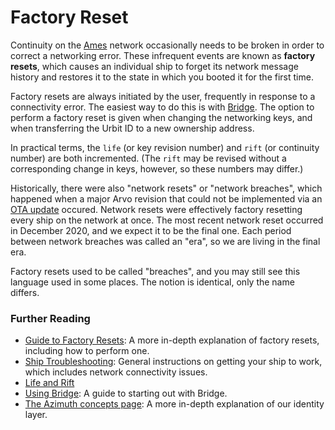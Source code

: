 # Factory Reset

Continuity on the [Ames](glossary/ames) network occasionally needs to be broken in order to correct a networking error. These infrequent events are known as **factory resets**, which causes an individual ship to forget its network message history and restores it to the state in which you booted it for the first time.

Factory resets are always initiated by the user, frequently in response to a connectivity error. The easiest way to do this is with [Bridge](glossary/bridge). The option to perform a factory reset is given when changing the networking keys, and when transferring the Urbit ID to a new ownership address.

In practical terms, the `life` (or key revision number) and `rift` (or continuity number) are both incremented.  (The `rift` may be revised without a corresponding change in keys, however, so these numbers may differ.)

Historically, there were also "network resets" or "network breaches", which happened when a major Arvo revision that could not be implemented via an [OTA update](glossary/ota-updates) occured. Network resets were effectively factory resetting every ship on the network at once. The most recent network reset occurred in December 2020, and we expect it to be the final one.  Each period between network breaches was called an "era", so we are living in the final era.

Factory resets used to be called "breaches", and you may still see this language used in some places. The notion is identical, only the name differs.

### Further Reading

- [Guide to Factory Resets](manual/id/guide-to-resets): A more in-depth explanation of factory resets, including how to perform one.
- [Ship Troubleshooting](manual/os/ship-troubleshooting): General instructions on getting your ship to work, which includes network connectivity issues.
- [Life and Rift](system/identity/concepts/life-and-rift)
- [Using Bridge](manual/id/using-bridge): A guide to starting out with Bridge.
- [The Azimuth concepts page](system/identity/guides/advanced-azimuth-tools): A more in-depth explanation of our identity layer.

